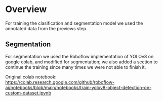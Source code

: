 # Overview

For training the clasification and segmentation model we used the annotated data from the previews step. 

## Segmentation 

For segmentation we used the Roboflow implementation of YOLOv8 on google colab, and modified for segmentation; we also added a section to continue the training since many times we were not able to finish it.

Original colab notebook: https://colab.research.google.com/github/roboflow-ai/notebooks/blob/main/notebooks/train-yolov8-object-detection-on-custom-dataset.ipynb
